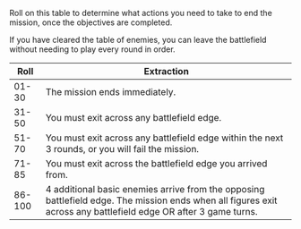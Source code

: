 
Roll on this table to determine what actions you need to take to end the mission, once the objectives are completed. 

If you have cleared the table of enemies, you can leave the battlefield without needing to play every round in order.

| Roll | Extraction |
|------|------------|
| 01-30 | The mission ends immediately. |
| 31-50 | You must exit across any battlefield edge. |
| 51-70 | You must exit across any battlefield edge within the next 3 rounds, or you will fail the mission. |
| 71-85 | You must exit across the battlefield edge you arrived from. |
| 86-100 | 4 additional basic enemies arrive from the opposing battlefield edge. The mission ends when all figures exit across any battlefield edge OR after 3 game turns. |
